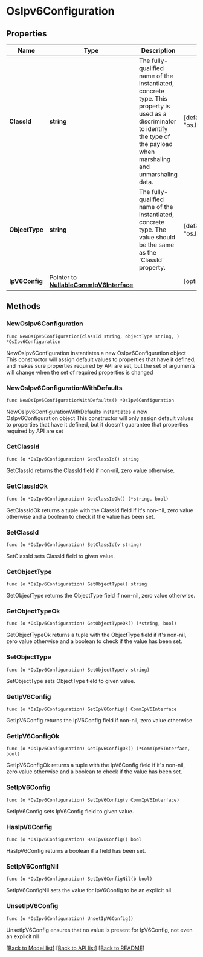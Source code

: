 # OsIpv6Configuration

## Properties

Name | Type | Description | Notes
------------ | ------------- | ------------- | -------------
**ClassId** | **string** | The fully-qualified name of the instantiated, concrete type. This property is used as a discriminator to identify the type of the payload when marshaling and unmarshaling data. | [default to "os.Ipv6Configuration"]
**ObjectType** | **string** | The fully-qualified name of the instantiated, concrete type. The value should be the same as the &#39;ClassId&#39; property. | [default to "os.Ipv6Configuration"]
**IpV6Config** | Pointer to [**NullableCommIpV6Interface**](comm.IpV6Interface.md) |  | [optional] 

## Methods

### NewOsIpv6Configuration

`func NewOsIpv6Configuration(classId string, objectType string, ) *OsIpv6Configuration`

NewOsIpv6Configuration instantiates a new OsIpv6Configuration object
This constructor will assign default values to properties that have it defined,
and makes sure properties required by API are set, but the set of arguments
will change when the set of required properties is changed

### NewOsIpv6ConfigurationWithDefaults

`func NewOsIpv6ConfigurationWithDefaults() *OsIpv6Configuration`

NewOsIpv6ConfigurationWithDefaults instantiates a new OsIpv6Configuration object
This constructor will only assign default values to properties that have it defined,
but it doesn't guarantee that properties required by API are set

### GetClassId

`func (o *OsIpv6Configuration) GetClassId() string`

GetClassId returns the ClassId field if non-nil, zero value otherwise.

### GetClassIdOk

`func (o *OsIpv6Configuration) GetClassIdOk() (*string, bool)`

GetClassIdOk returns a tuple with the ClassId field if it's non-nil, zero value otherwise
and a boolean to check if the value has been set.

### SetClassId

`func (o *OsIpv6Configuration) SetClassId(v string)`

SetClassId sets ClassId field to given value.


### GetObjectType

`func (o *OsIpv6Configuration) GetObjectType() string`

GetObjectType returns the ObjectType field if non-nil, zero value otherwise.

### GetObjectTypeOk

`func (o *OsIpv6Configuration) GetObjectTypeOk() (*string, bool)`

GetObjectTypeOk returns a tuple with the ObjectType field if it's non-nil, zero value otherwise
and a boolean to check if the value has been set.

### SetObjectType

`func (o *OsIpv6Configuration) SetObjectType(v string)`

SetObjectType sets ObjectType field to given value.


### GetIpV6Config

`func (o *OsIpv6Configuration) GetIpV6Config() CommIpV6Interface`

GetIpV6Config returns the IpV6Config field if non-nil, zero value otherwise.

### GetIpV6ConfigOk

`func (o *OsIpv6Configuration) GetIpV6ConfigOk() (*CommIpV6Interface, bool)`

GetIpV6ConfigOk returns a tuple with the IpV6Config field if it's non-nil, zero value otherwise
and a boolean to check if the value has been set.

### SetIpV6Config

`func (o *OsIpv6Configuration) SetIpV6Config(v CommIpV6Interface)`

SetIpV6Config sets IpV6Config field to given value.

### HasIpV6Config

`func (o *OsIpv6Configuration) HasIpV6Config() bool`

HasIpV6Config returns a boolean if a field has been set.

### SetIpV6ConfigNil

`func (o *OsIpv6Configuration) SetIpV6ConfigNil(b bool)`

 SetIpV6ConfigNil sets the value for IpV6Config to be an explicit nil

### UnsetIpV6Config
`func (o *OsIpv6Configuration) UnsetIpV6Config()`

UnsetIpV6Config ensures that no value is present for IpV6Config, not even an explicit nil

[[Back to Model list]](../README.md#documentation-for-models) [[Back to API list]](../README.md#documentation-for-api-endpoints) [[Back to README]](../README.md)


